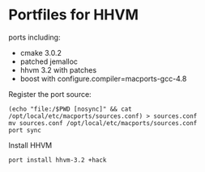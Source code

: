 Portfiles for HHVM
==================

ports including:

- cmake 3.0.2
- patched jemalloc
- hhvm 3.2 with patches
- boost with configure.compiler=macports-gcc-4.8

Register the port source:

    (echo "file:/$PWD [nosync]" && cat /opt/local/etc/macports/sources.conf) > sources.conf
    mv sources.conf /opt/local/etc/macports/sources.conf
    port sync

Install HHVM

    port install hhvm-3.2 +hack

